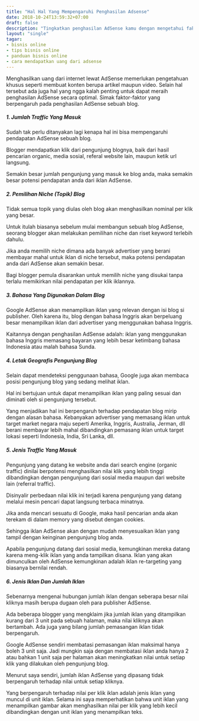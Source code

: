 ```yaml
---
title: "Hal Hal Yang Mempengaruhi Penghasilan Adsense"
date: 2018-10-24T13:59:32+07:00
draft: false
description: "Tingkatkan penghasilan AdSense kamu dengan mengetahui faktor yang dapat mempengaruhi nilai per klik dari iklan AdSense."
layout: "single"
tagar:
- bisnis online
- tips bisnis online
- panduan bisnis online
- cara mendapatkan uang dari adsense
---
```


Menghasilkan uang dari internet lewat AdSense memerlukan pengetahuan khusus seperti membuat konten berupa artikel maupun video. Selain hal tersebut ada juga hal yang ngga kalah penting untuk dapat meraih penghasilan AdSense secara optimal. Simak faktor-faktor yang berpengaruh pada penghasilan AdSense sebuah blog.

##### 1. Jumlah Traffic Yang Masuk

Sudah tak perlu ditanyakan lagi kenapa hal ini bisa mempengaruhi pendapatan AdSense sebuah blog.

Blogger mendapatkan klik dari pengunjung blognya, baik dari hasil pencarian organic, media sosial, referal website lain, maupun ketik url langsung.

Semakin besar jumlah pengunjung yang masuk ke blog anda, maka semakin besar potensi pendapatan anda dari iklan AdSense.

##### 2. Pemilihan Niche (Topik) Blog

Tidak semua topik yang diulas oleh blog akan menghasilkan nominal per klik yang besar.

Untuk itulah biasanya sebelum mulai membangun sebuah blog AdSense, seorang blogger akan melakukan pemilihan niche dan riset keyword terlebih dahulu.

Jika anda memilih niche dimana ada banyak advertiser yang berani membayar mahal untuk iklan di niche tersebut, maka potensi pendapatan anda dari AdSense akan semakin besar.

Bagi blogger pemula disarankan untuk memilih niche yang disukai tanpa terlalu memikirkan nilai pendapatan per klik iklannya.

##### 3. Bahasa Yang Digunakan Dalam Blog

Google AdSense akan menampilkan iklan yang relevan dengan isi blog si publisher. Oleh karena itu, blog dengan bahasa Inggris akan berpeluang besar menampilkan iklan dari advertiser yang menggunakan bahasa Inggris.

Kaitannya dengan penghasilan AdSense adalah: iklan yang menggunakan bahasa Inggris memasang bayaran yang lebih besar ketimbang bahasa Indonesia atau malah bahasa Sunda.

##### 4. Letak Geografis Pengunjung Blog

Selain dapat mendeteksi penggunaan bahasa, Google juga akan membaca posisi pengunjung blog yang sedang melihat iklan.

Hal ini bertujuan untuk dapat menampilkan iklan yang paling sesuai dan diminati oleh si pengunjung tersebut.

Yang menjadikan hal ini berpengaruh terhadap pendapatan blog mirip dengan alasan bahasa. Kebanyakan advertiser yang memasang iklan untuk target market negara maju seperti Amerika, Inggris, Australia, Jerman, dll berani membayar lebih mahal dibandingkan pemasang iklan untuk target lokasi seperti Indonesia, India, Sri Lanka, dll.

##### 5. Jenis Traffic Yang Masuk

Pengunjung yang datang ke website anda dari search engine (organic traffic) dinilai berpotensi menghasilkan nilai klik yang lebih tinggi dibandingkan dengan pengunjung dari sosial media maupun dari website lain (referral traffic).

Disinyalir perbedaan nilai klik ini terjadi karena pengunjung yang datang melalui mesin pencari dapat langsung terbaca minatnya.

Jika anda mencari sesuatu di Google, maka hasil pencarian anda akan terekam di dalam memory yang disebut dengan cookies.

Sehingga iklan AdSense akan dengan mudah menyesuaikan iklan yang tampil dengan keinginan pengunjung blog anda.

Apabila pengunjung datang dari sosial media, kemungkinan mereka datang karena meng-klik iklan yang anda tampilkan disana. Iklan yang akan dimunculkan oleh AdSense kemungkinan adalah iklan re-targeting yang biasanya bernilai rendah.

##### 6. Jenis Iklan Dan Jumlah Iklan

Sebenarnya mengenai hubungan jumlah iklan dengan seberapa besar nilai kliknya masih berupa dugaan oleh para publisher AdSense.

Ada beberapa blogger yang mengklaim jika jumlah iklan yang ditampilkan kurang dari 3 unit pada sebuah halaman, maka nilai kliknya akan bertambah. Ada juga yang bilang jumlah pemasangan iklan tidak berpengaruh.

Google AdSense sendiri membatasi pemasangan iklan maksimal hanya boleh 3 unit saja. Jadi mungkin saja dengan membatasi iklan anda hanya 2 atau bahkan 1 unit saja per halaman akan meningkatkan nilai untuk setiap klik yang dilakukan oleh pengunjung blog.

Menurut saya sendiri, jumlah iklan AdSense yang dipasang tidak berpengaruh terhadap nilai untuk setiap kliknya.

Yang berpengaruh terhadap nilai per klik iklan adalah jenis iklan yang muncul di unit iklan. Selama ini saya memperhatikan bahwa unit iklan yang menampilkan gambar akan menghasilkan nilai per klik yang lebih kecil dibandingkan dengan unit iklan yang menampilkan teks.

